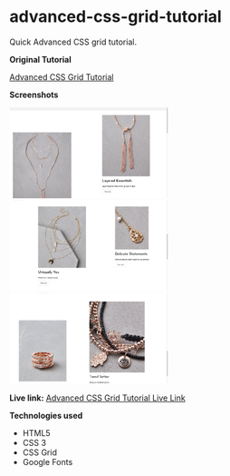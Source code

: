 # advanced-css-grid-tutorial

Quick Advanced CSS grid tutorial. 

**Original Tutorial**

<a href="https://danwebb.co/journal/how-to-build-complicated-grids-using-css-grid?utm_source=Responsive+Design+Weekly&utm_campaign=2183004dce-RWD_Newsletter_318&utm_medium=email&utm_term=0_df65b6d7c8-2183004dce-59140565&mc_cid=2183004dce&mc_eid=9c9c667028" target="blank">Advanced CSS Grid Tutorial</a>

**Screenshots**

<img src="images/1.png" width="280" alt="First Section">
<img src="images/2.png" width="280" alt="Second Section">
<img src="images/3.png" width="280" alt="Third Section">



**Live link:**
<a href="https://aheitzen.github.io/advanced-css-grid-tutorial/" target="blank">Advanced CSS Grid Tutorial Live Link</a>

**Technologies used**
* HTML5
* CSS 3
* CSS Grid
* Google Fonts








